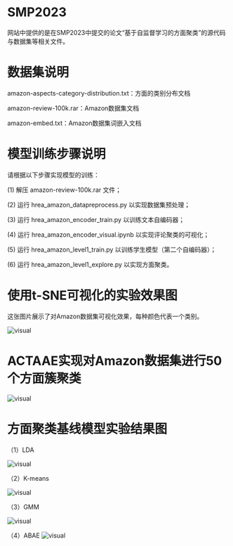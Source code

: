 # SMP2023

网站中提供的是在SMP2023中提交的论文“基于自监督学习的方面聚类”的源代码与数据集等相关文件。

# 数据集说明

amazon-aspects-category-distribution.txt：方面的类别分布文档

amazon-review-100k.rar：Amazon数据集文档

amazon-embed.txt：Amazon数据集词嵌入文档


# 模型训练步骤说明

请根据以下步骤实现模型的训练：

(1) 解压 amazon-review-100k.rar 文件；

(2) 运行 hrea_amazon_datapreprocess.py 以实现数据集预处理；

(3) 运行 hrea_amazon_encoder_train.py 以训练文本自编码器；

(4) 运行 hrea_amazon_encoder_visual.ipynb 以实现评论聚类的可视化；

(5) 运行 hrea_amazon_level1_train.py 以训练学生模型（第二个自编码器）；

(6) 运行 hrea_amazon_level1_explore.py 以实现方面聚类。


# 使用t-SNE可视化的实验效果图

这张图片展示了对Amazon数据集可视化效果，每种颜色代表一个类别。

![visual](https://user-images.githubusercontent.com/130581857/231504050-030e2eb6-03ca-4aae-a3f4-3c536ee36d68.png)


# ACTAAE实现对Amazon数据集进行50个方面簇聚类

![visual](pic/fig6.png)


# 方面聚类基线模型实验结果图
（1）LDA

![visual](pic/LDA.png)

（2）K-means

![visual](pic/K-means.png)

（3）GMM

![visual](pic/gmm.png)

（4）ABAE
![visual](pic/abae.png)
